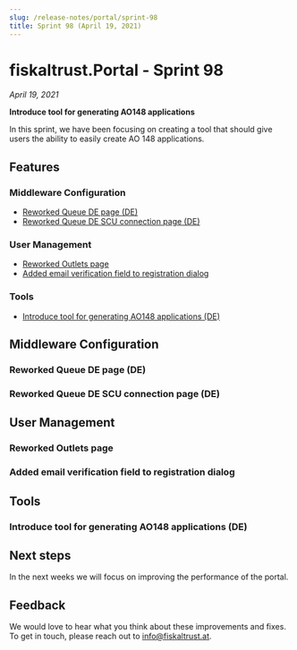 ```yaml
---
slug: /release-notes/portal/sprint-98
title: Sprint 98 (April 19, 2021)
---
```


# fiskaltrust.Portal - Sprint 98
_April 19, 2021_

**Introduce tool for generating AO148 applications**

In this sprint, we have been focusing on creating a tool that should give users the ability to easily create AO 148 applications.

## Features

### Middleware Configuration
- [Reworked Queue DE page (DE)](#reworked-queue-de-page-de)
- [Reworked Queue DE SCU connection page (DE)](#reworked-queue-de-scu-connection-page-de)

### User Management
- [Reworked Outlets page](#reworked-outlets-page)
- [Added email verification field to registration dialog](#added-email-verification-field-to-registration-dialog)

### Tools
- [Introduce tool for generating AO148 applications (DE)](#introduce-tool-for-generating-ao148-applications-de)

## Middleware Configuration

### Reworked Queue DE page (DE)
### Reworked Queue DE SCU connection page (DE)

## User Management

### Reworked Outlets page
### Added email verification field to registration dialog

## Tools
### Introduce tool for generating AO148 applications (DE)

## Next steps
In the next weeks we will focus on improving the performance of the portal.

## Feedback
We would love to hear what you think about these improvements and fixes. To get in touch, please reach out to [info@fiskaltrust.at](mailto:info@fiskaltrust.at).



